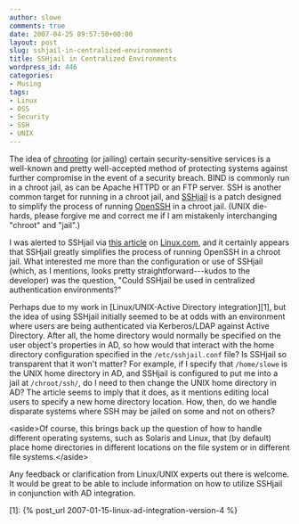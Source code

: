 ```yaml
---
author: slowe
comments: true
date: 2007-04-25 09:57:50+00:00
layout: post
slug: sshjail-in-centralized-environments
title: SSHjail in Centralized Environments
wordpress_id: 446
categories:
- Musing
tags:
- Linux
- OSS
- Security
- SSH
- UNIX
---
```


The idea of [chrooting](http://en.wikipedia.org/wiki/Chroot_jail) (or jailing) certain security-sensitive services is a well-known and pretty well-accepted method of protecting systems against further compromise in the event of a security breach. BIND is commonly run in a chroot jail, as can be Apache HTTPD or an FTP server. SSH is another common target for running in a chroot jail, and [SSHjail](http://paradigma.pt/~gngs/sshjail/) is a patch designed to simplify the process of running [OpenSSH](http://www.openssh.org/) in a chroot jail. (UNIX die-hards, please forgive me and correct me if I am mistakenly interchanging "chroot" and "jail".)

I was alerted to SSHjail via [this article](http://www.linux.com/article.pl?sid=07/04/11/211209) on [Linux.com](http://www.linux.com/), and it certainly appears that SSHjail greatly simplifies the process of running OpenSSH in a chroot jail. What interested me more than the configuration or use of SSHjail (which, as I mentions, looks pretty straightforward---kudos to the developer) was the question, "Could SSHjail be used in centralized authentication environments?"

Perhaps due to my work in [Linux/UNIX-Active Directory integration][1], but the idea of using SSHjail initially seemed to be at odds with an environment where users are being authenticated via Kerberos/LDAP against Active Directory. After all, the home directory would normally be specified on the user object's properties in AD, so how would that interact with the home directory configuration specified in the `/etc/sshjail.conf` file? Is SSHjail so transparent that it won't matter? For example, if I specify that `/home/slowe` is the UNIX home directory in AD, and SSHjail is configured to put me into a jail at `/chroot/ssh/`, do I need to then change the UNIX home directory in AD? The article seems to imply that it does, as it mentions editing local users to specify a new home directory location. How, then, do we handle disparate systems where SSH may be jailed on some and not on others?

&lt;aside&gt;Of course, this brings back up the question of how to handle different operating systems, such as Solaris and Linux, that (by default) place home directories in different locations on the file system or in different file systems.&lt;/aside&gt;

Any feedback or clarification from Linux/UNIX experts out there is welcome. It would be great to be able to include information on how to utilize SSHjail in conjunction with AD integration.

[1]: {% post_url 2007-01-15-linux-ad-integration-version-4 %}
